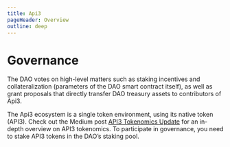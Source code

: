 ```yaml
---
title: Api3
pageHeader: Overview
outline: deep
---
```


<PageHeader/>

# Governance

The DAO votes on high-level matters such as staking incentives and
collateralization (parameters of the DAO smart contract itself), as well as
grant proposals that directly transfer DAO treasury assets to contributors of
Api3.

The Api3 ecosystem is a single token environment, using its native token (API3).
Check out the Medium post
[API3 Tokenomics Update](https://medium.com/api3/api3-tokenomics-update-f032d6e49b30)
for an in-depth overview on API3 tokenomics. To participate in governance, you
need to stake API3 tokens in the DAO’s staking pool.
